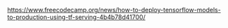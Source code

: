 https://www.freecodecamp.org/news/how-to-deploy-tensorflow-models-to-production-using-tf-serving-4b4b78d41700/